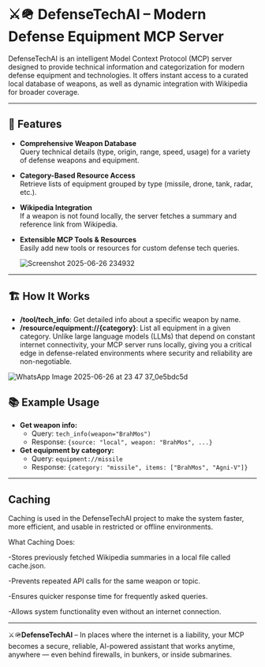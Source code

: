 # ⚔🪖 DefenseTechAI – Modern Defense Equipment MCP Server

DefenseTechAI is an intelligent Model Context Protocol (MCP) server designed to provide technical information and categorization for modern defense equipment and technologies. It offers instant access to a curated local database of weapons, as well as dynamic integration with Wikipedia for broader coverage.

---

## 🚀 Features

- **Comprehensive Weapon Database**  
  Query technical details (type, origin, range, speed, usage) for a variety of defense weapons and equipment.

- **Category-Based Resource Access**  
  Retrieve lists of equipment grouped by type (missile, drone, tank, radar, etc.).

- **Wikipedia Integration**  
  If a weapon is not found locally, the server fetches a summary and reference link from Wikipedia.

- **Extensible MCP Tools & Resources**  
  Easily add new tools or resources for custom defense tech queries.
  
  ![Screenshot 2025-06-26 234932](https://github.com/user-attachments/assets/3991a1f3-9707-4412-9548-067713d3b844)

---

## 🏗️ How It Works

- **/tool/tech_info**: Get detailed info about a specific weapon by name.
- **/resource/equipment://{category}**: List all equipment in a given category.
 Unlike large language models (LLMs) that depend on constant internet connectivity, your MCP server runs locally, giving you a critical edge in defense-related environments where security and reliability are non-negotiable.

![WhatsApp Image 2025-06-26 at 23 47 37_0e5bdc5d](https://github.com/user-attachments/assets/45ca92a1-5492-4ba5-b860-ec8c56e8a3c2)

## 📚 Example Usage

- **Get weapon info:**
  - Query: `tech_info(weapon="BrahMos")`
  - Response: `{source: "local", weapon: "BrahMos", ...}`
- **Get equipment by category:**
  - Query: `equipment://missile`
  - Response: `{category: "missile", items: ["BrahMos", "Agni-V"]}`

---

## Caching 
Caching is used in the DefenseTechAI project to make the system faster, more efficient, and usable in restricted or offline environments.

 What Caching Does:

-Stores previously fetched Wikipedia summaries in a local file called cache.json.

-Prevents repeated API calls for the same weapon or topic.

-Ensures quicker response time for frequently asked queries.

-Allows system functionality even without an internet connection.

---

⚔🪖**DefenseTechAI** – In places where the internet is a liability, your MCP becomes a secure, reliable, AI-powered assistant that works anytime, anywhere — even behind firewalls, in bunkers, or inside submarines.


